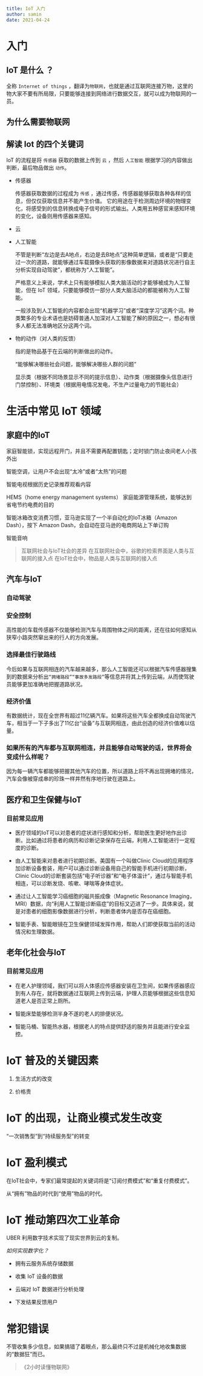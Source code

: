 ```yaml
title: IoT 入门
author: samin
date: 2021-04-24
```

# 入门

## IoT 是什么 ？

全称 `Internet of things` ，翻译为`物联网`，也就是通过互联网连接万物，这里的物大家不要有所局限，只要能够连接到网络进行数据交互，就可以成为物联网的一员。

## 为什么需要物联网

## 解读 Iot 的四个关键词

IoT 的流程是将 `传感器` 获取的数据上传到 `云` ，然后 `人工智能` 根据学习的内容做出判断，最后物品做出 `动作`。

- 传感器

    传感器获取数据的过程成为 `传感` ，通过传感，传感器能够获取各种各样的信息，但仅仅获取信息并不能产生价值。
    它的用途在于检测周边环境的物理变化，将感受到的信息转换成电子信号的形式输出。人类用五种感官来感知环境的变化，设备则用传感器来感知。

- 云

- 人工智能

    不管是判断“左边是去A地点，右边是去B地点”这种简单逻辑，或者是“只要走过一次的道路，就能够通过车载摄像头获取的影像数据来对道路状况进行自主分析实现自动驾驶”，都统称为“人工智能”。
    
    严格意义上来说，学术上只有能够模拟人类大脑活动的才能够被成为人工智能，但在 IoT 领域，只要能够模仿一部分人类大脑活动的都能被称为人工智能。
    
    一般涉及到人工智能的内容都会出现“机器学习”或者“深度学习”这两个词。种类繁多的专业术语也是妨碍普通人加深对人工智能了解的原因之一，想必有很多人都无法准确地区分这两个词。

- 物的动作（对人类的反馈）
    
    指的是物品基于在云端的判断做出的动作。
  
    “能够解决哪些社会问题，能够解决哪些人群的问题”

    显示类（根据不同场景显示不同的提示信息）、动作类（根据摄像头信息进行门禁控制）、环境类（根据用电情况发电，不生产过量电力的节能社会）

# 生活中常见 IoT 领域

## 家庭中的IoT

家庭智能锁，实现远程开门，并且不需要再配置钥匙；定时锁门防止夜间老人小孩外出

智能空调，让用户不会出现“太冷”或者“太热”的问题

智能电视根据历史记录推荐观看内容

HEMS（home energy management systems） 家庭能源管理系统，能够达到省电节约电费的目的

智能冰箱改变消费习惯，亚马逊实现了一个半自动化的IoT冰箱（Amazon Dash），按下 Amazon Dash，会自动在亚马逊的电商网站上下单订购

智能音响

> 互联网社会与IoT社会的差异
> 在互联网社会中，谷歌的检索界面是人类与互联网的接入点
> 在IoT社会中，物品是人类与互联网的接入点

## 汽车与IoT

### 自动驾驶

### 安全控制

高性能的车载传感器不仅能够检测汽车与周围物体之间的距离，还在往如何感知从狭窄小路突然窜出来的行人的方向发展。

### 选择最佳行驶路线

今后如果与互联网相连的汽车越来越多，那么人工智能还可以根据汽车传感器搜集到的数据来分析出`“拥堵路段”“事故多发路段”`等信息并将其上传到云端，从而使驾驶员能够更加准确地把握道路状况。

### 经济价值

有数据统计，现在全世界有超过11亿辆汽车。如果将这些汽车全都换成自动驾驶汽车，相当于一下子多出了11亿台“设备”与互联网相连，由此创造的经济价值难以估量。

### 如果所有的汽车都与互联网相连，并且能够自动驾驶的话，世界将会变成什么样呢？

因为每一辆汽车都能够把握其他汽车的位置，所以道路上将不再出现拥堵的情况，汽车会像被穿成串的珍珠一样井然有序地行驶在道路上。

## 医疗和卫生保健与IoT

### 目前常见应用

- 医疗领域的IoT可以对患者的症状进行感知和分析，帮助医生更好地作出诊断。比如通过将患者的病历和诊断记录保存在云端，利用人工智能进行一定程度的诊断。

- 由人工智能来对患者进行初期诊断。美国有一个叫做Clinic Cloud的应用程序加诊断设备套装，用户可以通过诊断设备用自己的智能手机进行初期诊断，Clinic Cloud的诊断套装包括“电子听诊器”和“电子体温计”，通过与智能手机相连，可以诊断发烧、咳嗽、哮喘等身体症状。

- 通过让人工智能学习癌细胞的磁共振成像（Magnetic Resonance Imaging，MRI）数据，向“利用人工智能诊断癌症”的目标又迈进了一步。具体来说，就是对患者的细胞影像数据进行分析，判断患者体内是否存在癌细胞。

- 智能手表、智能眼镜在卫生保健领域发挥作用，帮助人们即使获取当前的活动情况和生理数据。

## 老年化社会与IoT

### 目前常见应用

- 在老人护理领域，我们可以将人体感应传感器安装在卫生间，如果传感器感应到有人存在，就将数据通过互联网上传到云端，护理人员能够根据这些信息知道老人是否正常上厕所。

- 智能床垫能够检测半身不遂的老人的排便状况。

- 智能马桶、智能热水器，根据老人的特点提供舒适的服务并且能进行安全监控。

# IoT 普及的关键因素

1. 生活方式的改变
   
2. 价格贵

# IoT 的出现，让商业模式发生改变

“一次销售型”到“持续服务型”的转变

# IoT 盈利模式

在IoT社会中，专家们最常提起的关键词将是“订阅付费模式”和“重复付费模式”。

从“拥有”物品的时代到“使用”物品的时代。

# IoT 推动第四次工业革命

UBER 利用数字技术实现了现实世界到云的复制。

*如何实现数字化？*

- 拥有云服务系统存储数据

- 收集 IoT 设备的数据

- 云端对 IoT 数据进行分析处理

- 下发结果反馈用户

# 常犯错误

不管收集多少信息，如果搞错了着眼点，那么最终只不过是机械化地收集数据的“数据狂”而已。

> 《2小时读懂物联网》